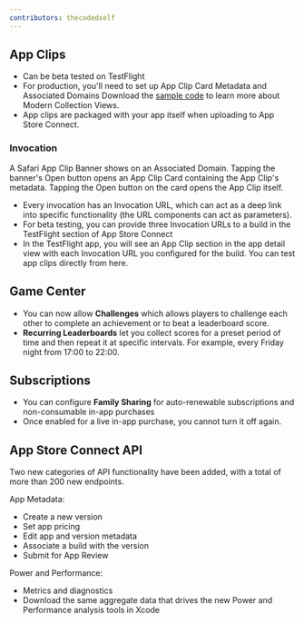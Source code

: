 ```yaml
---
contributors: thecodedself
---
```

## App Clips
* Can be beta tested on TestFlight
* For production, you'll need to set up App Clip Card Metadata and Associated Domains
Download the [sample code](https://developer.apple.com/documentation/uikit/views_and_controls/collection_views/implementing_modern_collection_views) to learn more about Modern Collection Views.
* App clips are packaged with your app itself when uploading to App Store Connect.

### Invocation
A Safari App Clip Banner shows on an Associated Domain. Tapping the banner's Open button opens an App Clip Card containing the App Clip's metadata. Tapping the Open button on the card opens the App Clip itself.

* Every invocation has an Invocation URL, which can act as a deep link into specific functionality (the URL components can act as parameters).
* For beta testing, you can provide three Invocation URLs to a build in the TestFlight section of App Store Connect 
* In the TestFlight app, you will see an App Clip section in the app detail view with each Invocation URL you configured for the build. You can test app clips directly from here.

## Game Center

* You can now allow **Challenges** which allows players to challenge each other to complete an achievement or to beat a leaderboard score.
* **Recurring Leaderboards** let you collect scores for a preset period of time and then repeat it at specific intervals. For example, every Friday night from 17:00 to 22:00.

## Subscriptions

* You can configure **Family Sharing** for auto-renewable subscriptions and non-consumable in-app purchases
* Once enabled for a live in-app purchase, you cannot turn it off again.

## App Store Connect API

Two new categories of API functionality have been added, with a total of more than 200 new endpoints.

App Metadata:
* Create a new version
* Set app pricing
* Edit app and version metadata
* Associate a build with the version
* Submit for App Review

Power and Performance:
* Metrics and diagnostics
* Download the same aggregate data that drives the new Power and Performance analysis tools in Xcode
